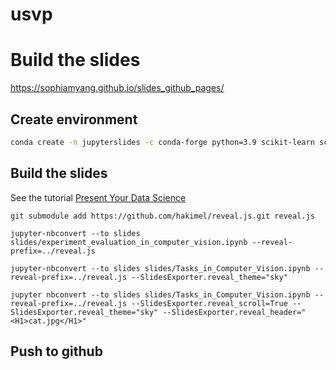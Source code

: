

# usvp



# Build the slides

https://sophiamyang.github.io/slides_github_pages/


## Create environment

```bash
conda create -n jupyterslides -c conda-forge python=3.9 scikit-learn scikit-image jupyterlab jupyterlab_vim nbconvert=6.1 nodejs
```



## Build the slides

See the tutorial [Present Your Data Science](https://medium.com/learning-machine-learning/present-your-data-science-projects-with-jupyter-slides-75f20735eb0f)

```shell
git submodule add https://github.com/hakimel/reveal.js.git reveal.js
```

```shell
jupyter-nbconvert --to slides slides/experiment_evaluation_in_computer_vision.ipynb --reveal-prefix=../reveal.js 
```

```shell
jupyter-nbconvert --to slides slides/Tasks_in_Computer_Vision.ipynb --reveal-prefix=../reveal.js --SlidesExporter.reveal_theme="sky"
```


```shell
jupyter nbconvert --to slides slides/Tasks_in_Computer_Vision.ipynb --reveal-prefix=../reveal.js --SlidesExporter.reveal_scroll=True --SlidesExporter.reveal_theme="sky" --SlidesExporter.reveal_header="<H1>cat.jpg</H1>"
```

## Push to github


